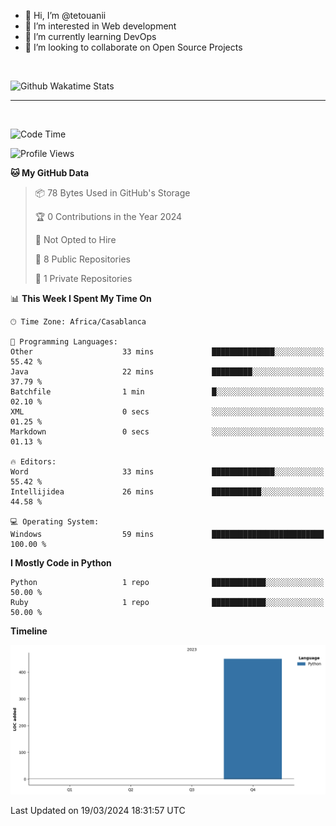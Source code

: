 - 👋 Hi, I’m @tetouanii
- 👀 I’m interested in Web development
- 🌱 I’m currently learning DevOps
- 💞️ I’m looking to collaborate on Open Source Projects

<br/>


![Github Wakatime Stats](https://github-readme-stats.vercel.app/api/wakatime/?username=@walidbosso&layout=compact&&theme=default&link="https://www.github.com/USERNAME/") 

--- 

<br/>


  
<!--START_SECTION:waka-->
![Code Time](http://img.shields.io/badge/Code%20Time-116%20hrs%2046%20mins-blue)

![Profile Views](http://img.shields.io/badge/Profile%20Views-0-blue)

**🐱 My GitHub Data** 

> 📦 78 Bytes Used in GitHub's Storage 
 > 
> 🏆 0 Contributions in the Year 2024
 > 
> 🚫 Not Opted to Hire
 > 
> 📜 8 Public Repositories 
 > 
> 🔑 1 Private Repositories 
 > 
📊 **This Week I Spent My Time On** 

```text
🕑︎ Time Zone: Africa/Casablanca

💬 Programming Languages: 
Other                    33 mins             ██████████████░░░░░░░░░░░   55.42 % 
Java                     22 mins             █████████░░░░░░░░░░░░░░░░   37.79 % 
Batchfile                1 min               █░░░░░░░░░░░░░░░░░░░░░░░░   02.10 % 
XML                      0 secs              ░░░░░░░░░░░░░░░░░░░░░░░░░   01.25 % 
Markdown                 0 secs              ░░░░░░░░░░░░░░░░░░░░░░░░░   01.13 % 

🔥 Editors: 
Word                     33 mins             ██████████████░░░░░░░░░░░   55.42 % 
Intellijidea             26 mins             ███████████░░░░░░░░░░░░░░   44.58 % 

💻 Operating System: 
Windows                  59 mins             █████████████████████████   100.00 % 
```

**I Mostly Code in Python** 

```text
Python                   1 repo              ████████████░░░░░░░░░░░░░   50.00 % 
Ruby                     1 repo              ████████████░░░░░░░░░░░░░   50.00 % 
```



**Timeline**

![Lines of Code chart](https://raw.githubusercontent.com/tetouanii/tetouanii/main/assets/bar_graph.png)


 Last Updated on 19/03/2024 18:31:57 UTC
<!--END_SECTION:waka-->
